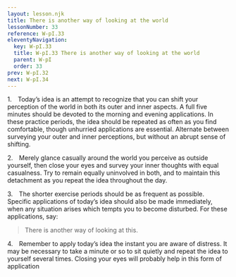 ```yaml
---
layout: lesson.njk
title: There is another way of looking at the world
lessonNumber: 33
reference: W-pI.33
eleventyNavigation:
  key: W-pI.33
  title: W-pI.33 There is another way of looking at the world
  parent: W-pI
  order: 33
prev: W-pI.32
next: W-pI.34
---
```


1. Today’s idea is an attempt to recognize that you can shift your perception of the world in both its outer and inner aspects. 
A full five minutes should be devoted to the morning and evening applications. 
In these practice periods, the idea should be repeated as often as you find comfortable, though unhurried applications are essential. 
Alternate between surveying your outer and inner perceptions, but without an abrupt sense of shifting.

2. Merely glance casually around the world you perceive as outside yourself, then close your eyes and survey your inner thoughts with equal casualness. 
Try to remain equally uninvolved in both, and to maintain this detachment as you repeat the idea throughout the day.

3. The shorter exercise periods should be as frequent as possible. 
Specific applications of today’s idea should also be made immediately, when any situation arises which tempts you to become disturbed. 
For these applications, say:

>There is another way of looking at this.

4. Remember to apply today’s idea the instant you are aware of distress. 
It may be necessary to take a minute or so to sit quietly and repeat the idea to yourself several times. 
Closing your eyes will probably help in this form of application